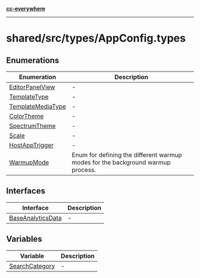 [**cc-everywhere**](../../../../index.md)

***

# shared/src/types/AppConfig.types

## Enumerations

| Enumeration | Description |
| ------ | ------ |
| [EditorPanelView](../app-config-types/enumerations/editor-panel-view.md) | - |
| [TemplateType](../app-config-types/enumerations/template-type.md) | - |
| [TemplateMediaType](../app-config-types/enumerations/template-media-type.md) | - |
| [ColorTheme](../app-config-types/enumerations/color-theme.md) | - |
| [SpectrumTheme](../app-config-types/enumerations/spectrum-theme.md) | - |
| [Scale](../app-config-types/enumerations/scale.md) | - |
| [HostAppTrigger](../app-config-types/enumerations/host-app-trigger.md) | - |
| [WarmupMode](../app-config-types/enumerations/warmup-mode.md) | Enum for defining the different warmup modes for the background warmup process. |

## Interfaces

| Interface | Description |
| ------ | ------ |
| [BaseAnalyticsData](../app-config-types/interfaces/base-analytics-data.md) | - |

## Variables

| Variable | Description |
| ------ | ------ |
| [SearchCategory](../app-config-types/variables/search-category.md) | - |
